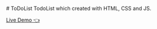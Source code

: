 
﻿# ToDoList
 TodoList which created with HTML, CSS and JS.

 [Live Demo 👈](https://mukhtarrahimi.github.io/ToDoList/)

 
 
